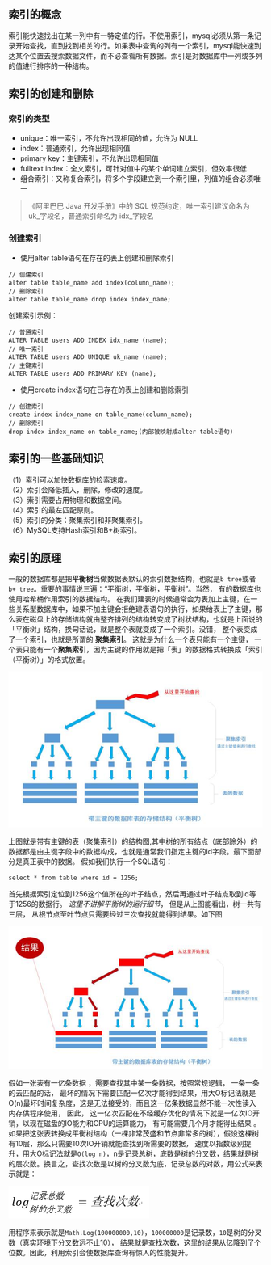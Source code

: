 ## 索引的概念
索引能快速找出在某一列中有一特定值的行。不使用索引，mysql必须从第一条记录开始查找，直到找到相关的行。如果表中查询的列有一个索引，mysql能快速到达某个位置去搜索数据文件，而不必查看所有数据。索引是对数据库中一列或多列的值进行排序的一种结构。

## 索引的创建和删除

### 索引的类型

- unique：唯一索引，不允许出现相同的值，允许为 NULL
- index：普通索引，允许出现相同值
- primary key：主键索引，不允许出现相同值
- fulltext index：全文索引，可针对值中的某个单词建立索引，但效率很低
- 组合索引：又称复合索引，将多个字段建立到一个索引里，列值的组合必须唯一

> 《阿里巴巴 Java 开发手册》中的 SQL 规范约定，唯一索引建议命名为 uk_字段名，普通索引命名为 idx_字段名

### 创建索引
- 使用alter table语句在存在的表上创建和删除索引
```
// 创建索引
alter table table_name add index(column_name);
// 删除索引
alter table table_name drop index index_name;
```
创建索引示例：
```
// 普通索引
ALTER TABLE users ADD INDEX idx_name (name);
// 唯一索引
ALTER TABLE users ADD UNIQUE uk_name (name);
// 主键索引
ALTER TABLE users ADD PRIMARY KEY (name);
```
- 使用create index语句在已存在的表上创建和删除索引
```
// 创建索引
create index index_name on table_name(column_name);
// 删除索引
drop index index_name on table_name;(内部被映射成alter table语句)
```

## 索引的一些基础知识
（1）索引可以加快数据库的检索速度。     
（2）索引会降低插入，删除，修改的速度。     
（3）索引需要占用物理和数据空间。       
（4）索引的最左匹配原则。       
（5）索引的分类：聚集索引和非聚集索引。     
（6）MySQL支持Hash索引和B+树索引。      

## 索引的原理
一般的数据库都是把**平衡树**当做数据表默认的索引数据结构，也就是`b tree`或者 `b+ tree`。重要的事情说三遍：“平衡树，平衡树，平衡树”。当然， 有的数据库也使用哈希桶作用索引的数据结构。
在我们建表的时候通常会为表加上主键，在一些关系型数据库中，如果不加主键会拒绝建表语句的执行，如果给表上了主键，那么表在磁盘上的存储结构就由整齐排列的结构转变成了树状结构，也就是上面说的「平衡树」结构，换句话说，就是整个表就变成了一个索引。没错， 整个表变成了一个索引，也就是所谓的 **聚集索引**。 这就是为什么一个表只能有一个主键， 一个表只能有一个**聚集索引**，因为主键的作用就是把「表」的数据格式转换成「索引（平衡树）」的格式放置。

![](./img/索引01.jpg)

上图就是带有主键的表（聚集索引）的结构图,其中树的所有结点（底部除外）的数据都是由主键字段中的数据构成，也就是通常我们指定主键的id字段。最下面部分是真正表中的数据。 假如我们执行一个SQL语句：
```
select * from table where id = 1256;
```

首先根据索引定位到1256这个值所在的叶子结点，然后再通过叶子结点取到id等于1256的数据行。 *这里不讲解平衡树的运行细节*， 但是从上图能看出，树一共有三层， 从根节点至叶节点只需要经过三次查找就能得到结果。如下图

![](./img/索引02.jpg)

假如一张表有一亿条数据 ，需要查找其中某一条数据，按照常规逻辑， 一条一条的去匹配的话， 最坏的情况下需要匹配一亿次才能得到结果，用大O标记法就是O(n)最坏时间复杂度，这是无法接受的，而且这一亿条数据显然不能一次性读入内存供程序使用， 因此， 这一亿次匹配在不经缓存优化的情况下就是一亿次IO开销，以现在磁盘的IO能力和CPU的运算能力， 有可能需要几个月才能得出结果 。如果把这张表转换成平衡树结构（一棵非常茂盛和节点非常多的树），假设这棵树有10层，那么只需要10次IO开销就能查找到所需要的数据， 速度以指数级别提升，用大O标记法就是`O(log n)`，n是记录总树，底数是树的分叉数，结果就是树的层次数。换言之，查找次数是以树的分叉数为底，记录总数的对数，用公式来表示就是：

![](./img/索引03.png)

用程序来表示就是`Math.Log(100000000,10)`，`100000000`是记录数，`10`是树的分叉数（真实环境下分叉数远不止10）， 结果就是查找次数，这里的结果从亿降到了个位数。因此，利用索引会使数据库查询有惊人的性能提升。










